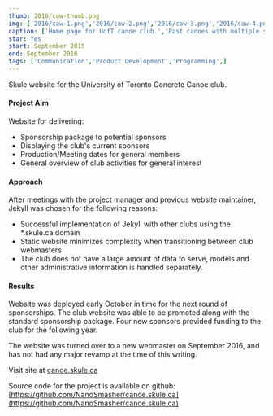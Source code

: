 ```yaml
---
thumb: 2016/caw-thumb.png
img: ['2016/caw-1.png','2016/caw-2.png','2016/caw-3.png','2016/caw-4.png','2016/caw-5.png']
caption: ['Home page for UofT canoe club.','Past canoes with multiple sorting options.','Overview of club activities for interested members.','Sponsorship page with tier listings. Gold tiers are displayed on the front page.','Sponsorship information for potential sponsors']
star: Yes
start: September 2015
end: September 2016
tags: ['Communication','Product Development','Programming',]
---
```


Skule website for the University of Toronto Concrete Canoe club.

<!-- more -->

#### Project Aim

Website for delivering:

* Sponsorship package to potential sponsors  
* Displaying the club's current sponsors  
* Production/Meeting dates for general members  
* General overview of club activities for general interest  

#### Approach

After meetings with the project manager and previous website maintainer, Jekyll was chosen for the following reasons:

* Successful implementation of Jekyll with other clubs using the \*.skule.ca domain
* Static website minimizes complexity when transitioning between club webmasters
* The club does not have a large amount of data to serve, models and other administrative information is handled separately.

#### Results

Website was deployed early October in time for the next round of sponsorships. The club website was able to be promoted along with the standard sponsorship package. Four new sponsors provided funding to the club for the following year.

The website was turned over to a new webmaster on September 2016, and has not had any major revamp at the time of this writing.

Visit site at [canoe.skule.ca](https://canoe.skule.ca)

Source code for the project is available on github: [https://github.com/NanoSmasher/canoe.skule.ca](https://github.com/NanoSmasher/canoe.skule.ca)